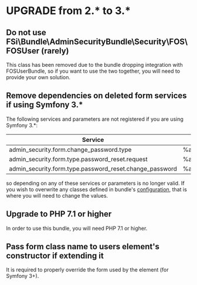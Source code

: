 # UPGRADE from 2.* to 3.*

## Do not use FSi\Bundle\AdminSecurityBundle\Security\FOS\FOSUser (rarely)

This class has been removed due to the bundle dropping integration with FOSUserBundle,
so if you want to use the two together, you will need to provide your own solution.

## Remove dependencies on deleted form services if using Symfony 3.*

The following services and parameters are not registered if you are using Symfony 3.*:

<table>    
    <thead>
        <tr>
            <th>Service</th>
            <th>Parameter</th>
        </tr>
    </thead>
    <tbody>
        <tr>
            <td>admin_security.form.change_password.type</td>
            <td>%admin_security.form.change_password.type.class%</td>
        </tr>
        <tr>
            <td>admin_security.form.type.password_reset.request</td>
            <td>%admin_security.form.type.password_reset.request.class%</td>
        </tr>
        <tr>
            <td>admin_security.form.type.password_reset.change_password</td>
            <td>%admin_security.form.type.password_reset.change_password.class%</td>
        </tr>
    </tbody>
</table>

so depending on any of these services or parameters is no longer valid. If you wish
to overwrite any classes defined in bundle's [configuration](configuration.md),
that is where you will need to change the values.

## Upgrade to PHP 7.1 or higher

In order to use this bundle, you will need PHP 7.1 or higher.

## Pass form class name to users element's constructor if extending it

It is required to properly override the form used by the element (for Symfony 3+).
